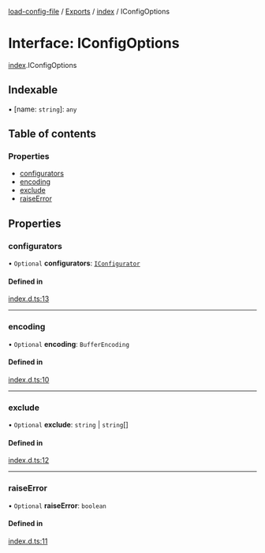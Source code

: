 [load-config-file](../README.md) / [Exports](../modules.md) / [index](../modules/index.md) / IConfigOptions

# Interface: IConfigOptions

[index](../modules/index.md).IConfigOptions

## Indexable

▪ [name: `string`]: `any`

## Table of contents

### Properties

- [configurators](index.IConfigOptions.md#configurators)
- [encoding](index.IConfigOptions.md#encoding)
- [exclude](index.IConfigOptions.md#exclude)
- [raiseError](index.IConfigOptions.md#raiseerror)

## Properties

### configurators

• `Optional` **configurators**: [`IConfigurator`](index.IConfigurator.md)

#### Defined in

[index.d.ts:13](https://github.com/snowyu/load-config-file.js/blob/8cfff8f769e2609f7da227584685c944297db0c8/src/index.d.ts#L13)

___

### encoding

• `Optional` **encoding**: `BufferEncoding`

#### Defined in

[index.d.ts:10](https://github.com/snowyu/load-config-file.js/blob/8cfff8f769e2609f7da227584685c944297db0c8/src/index.d.ts#L10)

___

### exclude

• `Optional` **exclude**: `string` \| `string`[]

#### Defined in

[index.d.ts:12](https://github.com/snowyu/load-config-file.js/blob/8cfff8f769e2609f7da227584685c944297db0c8/src/index.d.ts#L12)

___

### raiseError

• `Optional` **raiseError**: `boolean`

#### Defined in

[index.d.ts:11](https://github.com/snowyu/load-config-file.js/blob/8cfff8f769e2609f7da227584685c944297db0c8/src/index.d.ts#L11)
